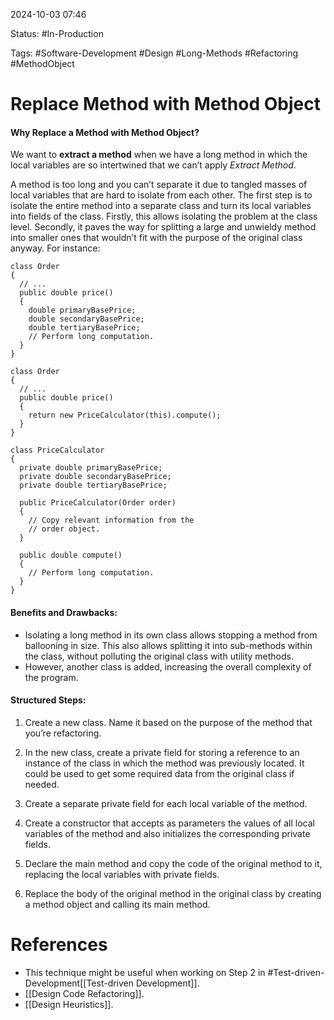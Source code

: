 
2024-10-03 07:46

Status: #In-Production 

Tags: #Software-Development #Design #Long-Methods #Refactoring #MethodObject

# Replace Method with Method Object

#### Why Replace a Method with Method Object?

We want to **extract a method** when we have a long method in which the local variables are so intertwined that we can’t apply _Extract Method_.

A method is too long and you can’t separate it due to tangled masses of local variables that are hard to isolate from each other.
The first step is to isolate the entire method into a separate class and turn its local variables into fields of the class.
Firstly, this allows isolating the problem at the class level. Secondly, it paves the way for splitting a large and unwieldy method into smaller ones that wouldn’t fit with the purpose of the original class anyway.  For instance:

```
class Order
{
  // ...
  public double price()
  {
    double primaryBasePrice;
    double secondaryBasePrice;
    double tertiaryBasePrice;
    // Perform long computation.
  }
}
```
```
class Order
{
  // ...
  public double price()
  {
    return new PriceCalculator(this).compute();
  }
}

class PriceCalculator
{
  private double primaryBasePrice;
  private double secondaryBasePrice;
  private double tertiaryBasePrice;
  
  public PriceCalculator(Order order)
  {
    // Copy relevant information from the
    // order object.
  }
  
  public double compute()
  {
    // Perform long computation.
  }
}
```

#### Benefits and Drawbacks:

- Isolating a long method in its own class allows stopping a method from ballooning in size. This also allows splitting it into sub-methods within the class, without polluting the original class with utility methods.
- However, another class is added, increasing the overall complexity of the program.

#### Structured Steps:

1. Create a new class. Name it based on the purpose of the method that you’re refactoring.
    
2. In the new class, create a private field for storing a reference to an instance of the class in which the method was previously located. It could be used to get some required data from the original class if needed.
    
3. Create a separate private field for each local variable of the method.
    
4. Create a constructor that accepts as parameters the values of all local variables of the method and also initializes the corresponding private fields.
    
5. Declare the main method and copy the code of the original method to it, replacing the local variables with private fields.
    
6. Replace the body of the original method in the original class by creating a method object and calling its main method.


# References

- This technique might be useful when working on Step 2 in #Test-driven-Development[[Test-driven Development]].
- [[Design Code Refactoring]].
- [[Design Heuristics]].
